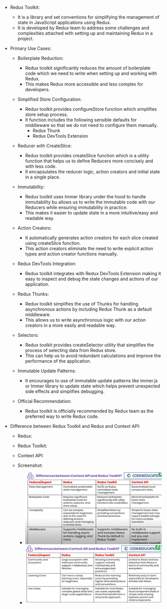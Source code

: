 - Redux Toolkit:
    - It is a library and set conventions for simplifying the management of state in JavaScript applications using Redux.
    - It is developed by Redux team to address some challenges and complexities attached with setting up and maintaining Redux in a project.

- Primary Use Cases:
    - Boilerplate Reduction: 
        - Redux toolkit significantly reduces the amount of boilerplate code which we need to write when setting up and working with Redux. 
        - This makes Redux more accessible and less complex for developers.

    - Simplified Store Configuration:
        - Redux toolkit provides configureStore function which simplifies store setup process.
        - It function includes the following sensible defaults for middleware so that we do not need to configure them manually. 
            - Redux Thunk
            - Redux DevTools Extension

    - Reducer with CreateSlice:
        - Redux toolkit provides createSlice function which is a utility function that helps us to define Reducers more concisely and with less code.
        - It encapsulates the reducer logic, action creators and initial state in a single place.

    - Immutability:
        - Redux toolkit uses Immer library under the hood to handle immutability bu allows us to write the immutable code with our Reducers while ensuring immutability in practice.
        - This makes it easier to update state in a more intuitive/easy and readable way.

    - Action Creators:
        - It automatically generates action creators for each slice created using createSlice function. 
        - This action creators eliminate the need to write explicit action types and action creator functions manually.

    - Redux DevTools Integration:
        - Redux toolkit integrates with Redux DevTools Extension making it easy to inspect and debug the state changes and actions of our application.

    - Redux Thunks:
        - Redux toolkit simplifies the use of Thunks for handling asynchronous actions by including Redux Thunk as a default middleware.
        - This allows us to write asynchronous logic with our action creators in a more easily and readable way.

    - Selectors:
        - Redux toolkit provides createSelector utility that simplifies the process of selecting data from Redux store.
        - This can help us to avoid redundant calculations and improve the performance of the application.

    - Immutable Update Patterns:
        - It encourages to use of immutable update patterns like immer.js or Immer library to update state which helps prevent unexpected side effects and simplifies debugging.

    - Official Recommendation:
        - Redux toolkit is officially recommended by Redux team as the preferred way to write Redux code.

- Difference between Redux Toolkit and Redux and Context API:
    - Redux:
    - Redux Toolkit:
    - Context API:

    - Screenshot:
        - ![alt text](Differences_1.png)
        - ![alt text](Differences_2.png)
    